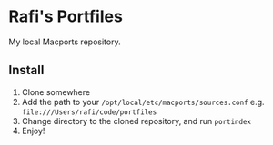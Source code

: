 Rafi's Portfiles
===
My local Macports repository.

Install
---
1. Clone somewhere
2. Add the path to your `/opt/local/etc/macports/sources.conf` e.g. `file:///Users/rafi/code/portfiles`
3. Change directory to the cloned repository, and run `portindex`
4. Enjoy!
